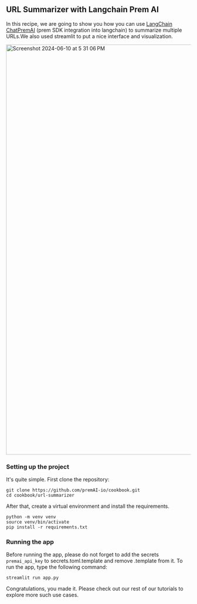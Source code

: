 ## URL Summarizer with Langchain Prem AI 

In this recipe, we are going to show you how you can use [LangChain ChatPremAI](https://python.langchain.com/v0.2/docs/integrations/chat/premai/) (prem SDK integration into langchain) to summarize multiple URLs.We also used streamlit to put a nice interface and visualization. 

<img width="1119" alt="Screenshot 2024-06-10 at 5 31 06 PM" src="https://github.com/premAI-io/cookbook/assets/58508471/6f8246e5-cf99-4933-aa67-7e3b62f59267">

### Setting up the project

It's quite simple. First clone the repository:

```
git clone https://github.com/premAI-io/cookbook.git
cd cookbook/url-summarizer
```

After that, create a virtual environment and install the requirements.

```
python -m venv venv
source venv/bin/activate
pip install -r requirements.txt
```

### Running the app

Before running the app, please do not forget to add the secrets `premai_api_key`  to secrets.toml.template and remove .template from it. To run the app, type the following command:

```
streamlit run app.py
```

Congratulations, you made it. Please check out our rest of our tutorials to explore more such use cases.
